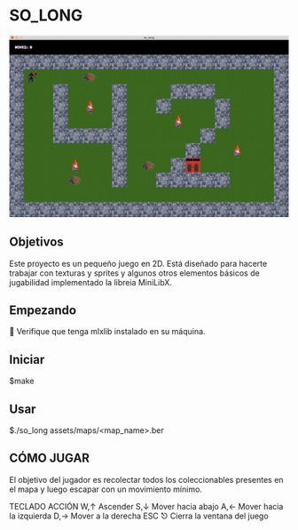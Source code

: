 <h1> SO_LONG </h1>

<img width="1215" alt="Screen_Shot" src="https://github.com/Jcamil097/42course/blob/main/soLong/assets/images/Screen_Shot.png">


<h2> Objetivos </h2>

<p> Este proyecto es un pequeño juego en 2D. Está diseñado para hacerte trabajar con texturas y sprites y algunos otros elementos básicos de jugabilidad implementado la libreia MiniLibX. </p>

<h2> Empezando </h2>

🚨 Verifique que tenga mlxlib instalado en su máquina.

<h2> Iniciar </h2>

$make

<h2> Usar </h2>

$./so_long assets/maps/<map_name>.ber

<h2> CÓMO JUGAR </h2>

El objetivo del jugador es recolectar todos los coleccionables presentes en el mapa y luego escapar con un movimiento mínimo.

TECLADO	ACCIÓN
W,↑	Ascender
S,↓	Mover hacia abajo
A,←	Mover hacia la izquierda
D,→	Mover a la derecha
ESC ⎋	Cierra la ventana del juego
